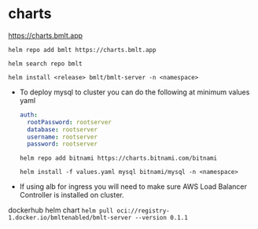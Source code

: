 # charts

https://charts.bmlt.app

`helm repo add bmlt https://charts.bmlt.app`

`helm search repo bmlt`

`helm install <release> bmlt/bmlt-server -n <namespace>`

* To deploy mysql to cluster you can do the following at minimum
    values yaml
    ```yaml
    auth:
      rootPassword: rootserver
      database: rootserver
      username: rootserver
      password: rootserver
    ```
    `helm repo add bitnami https://charts.bitnami.com/bitnami`

    `helm install -f values.yaml mysql bitnami/mysql -n <namespace>`


* If using alb for ingress you will need to make sure  AWS Load Balancer Controller is installed on cluster.

dockerhub helm chart `helm pull oci://registry-1.docker.io/bmltenabled/bmlt-server --version 0.1.1`
